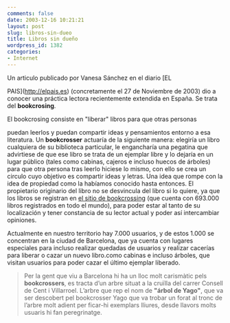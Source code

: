 ```yaml
---
comments: false
date: 2003-12-16 10:21:21
layout: post
slug: libros-sin-dueo
title: Libros sin dueño
wordpress_id: 1382
categories:
- Internet
---
```


Un articulo publicado por Vanesa Sánchez en el diario [EL 


  PAIS](http://elpais.es) (concretamente el 27 de Noviembre de 2003) dio a conocer una práctica 
  lectora recientemente extendida en España. Se trata del **bookcrosing**.





El bookcrosing consiste en &quot;liberar&quot; libros para que otras personas 


  puedan leerlos y puedan compartir ideas y pensamientos entorno a esa literatura. 
  Un **bookcrosser** actuaría 
  de la siguiente manera: elegiría un libro cualquiera de su biblioteca 
  particular, le engancharía una pegatina que advirtiese de que ese libro 
  se trata de un ejemplar libre y lo dejaría en un lugar público 
  (tales como cabinas, cajeros e incluso huecos de árboles) para que otra 
  persona tras leerlo hiciese lo mismo, con ello se crea un circulo cuyo objetivo 
  es compartir ideas y letras. Una idea que rompe con la idea de propiedad como 
  la habíamos conocido hasta entonces. El propietario originario del libro 
  no se desvincula del libro si lo quiere, ya que los libros se registran en [el 
  sitio de bookcrossing](http://www.bookcrossing.com) (que cuenta con 693.000 libros registrados en todo 
  el mundo), para poder estar al tanto de su localización y tener constancia 
  de su lector actual y poder así intercambiar opiniones.

  



Actualmente en nuestro territorio hay 7.000 usuarios, y de estos 1.000 se concentran 
  en la ciudad de Barcelona, que ya cuenta con lugares especiales para incluso 
  realizar quedadas de usuarios y realizar cacerías para liberar o cazar 
  un nuevo libro.como cabinas e incluso árboles, que visitan usuarios para 
  poder cazar el último ejemplar liberado.

  



> 
  
> 
> Per la gent que viu a Barcelona hi ha un lloc molt carismàtic pels 
    **bookcrossers**, es 
    tracta d’un arbre situat a la cru&iuml;lla del carrer Consell de Cent i Villarroel. 
    L’arbre que rep el nom de **&quot;árbol 
    de Yago&quot;**, que va ser descobert pel bookcrosser Yago que va trobar 
    un forat al tronc de l’arbre molt adient per ficar-hi exemplars lliures, desde 
    llavors molts usuaris hi fan peregrinatge.
> 
>   






 
